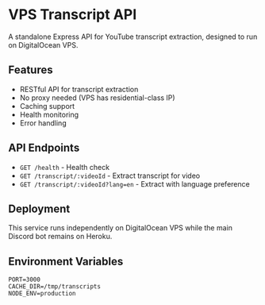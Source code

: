 # VPS Transcript API

A standalone Express API for YouTube transcript extraction, designed to run on DigitalOcean VPS.

## Features

- RESTful API for transcript extraction
- No proxy needed (VPS has residential-class IP)
- Caching support
- Health monitoring
- Error handling

## API Endpoints

- `GET /health` - Health check
- `GET /transcript/:videoId` - Extract transcript for video
- `GET /transcript/:videoId?lang=en` - Extract with language preference

## Deployment

This service runs independently on DigitalOcean VPS while the main Discord bot remains on Heroku.

## Environment Variables

```
PORT=3000
CACHE_DIR=/tmp/transcripts
NODE_ENV=production
```

